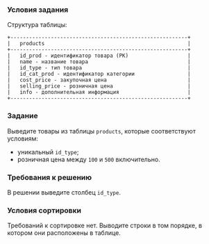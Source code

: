 ### Условия задания

Структура таблицы:

```
+---------------------------------------------------------+
|   products                                              |
+---------------------------------------------------------+
|   id_prod - идентификатор товара (PK)                   |
|   name - название товара                                |
|   id_type - тип товара                                  |
|   id_cat_prod - идентификатор категории                 |
|   cost_price - закупочная цена                          |
|   selling_price - розничная цена                        |
|   info - дополнительная информация                      |
+---------------------------------------------------------+
```

### Задание

Выведите товары из таблицы `products`, которые соответствуют условиям:
+ уникальный `id_type`;
+ розничная цена между `100` и `500` включительно.

### Требования к решению

В решении выведите столбец `id_type`.

### Условия сортировки

Требований к сортировке нет. Выводите строки в том порядке, в котором они расположены в таблице.